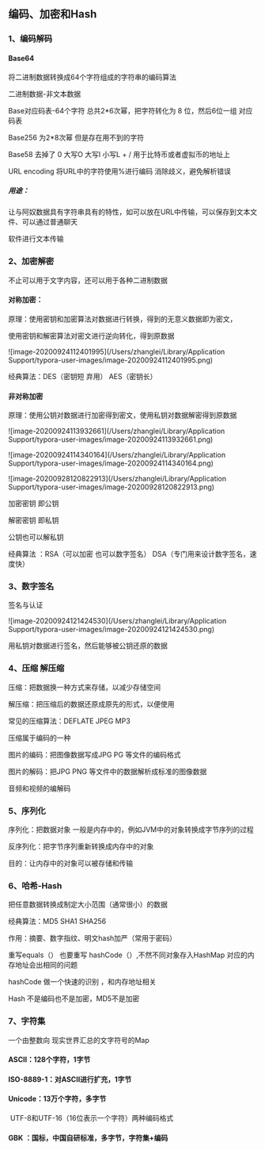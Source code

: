 ## 编码、加密和Hash

### 1、编码解码

#### Base64

将二进制数据转换成64个字符组成的字符串的编码算法 

二进制数据-非文本数据

Base对应码表-64个字符  总共2*6次幂，把字符转化为 8 位，然后6位一组 对应码表

Base256 为2*8次幂 但是存在用不到的字符

Base58  去掉了  0  大写O  大写I  小写L   +   /   用于比特币或者虚拟币的地址上 

URL encoding 将URL中的字符使用%进行编码  消除歧义，避免解析错误

##### 用途：

让与阿奴数据具有字符串具有的特性，如可以放在URL中传输，可以保存到文本文件、可以通过普通聊天

软件进行文本传输

### 2、加密解密

不止可以用于文字内容，还可以用于各种二进制数据

#### 对称加密：

原理：使用密钥和加密算法对数据进行转换，得到的无意义数据即为密文，

使用密钥和解密算法对密文进行逆向转化，得到原数据

![image-20200924112401995](/Users/zhanglei/Library/Application Support/typora-user-images/image-20200924112401995.png)

经典算法：DES（密钥短 弃用） AES（密钥长）

#### 非对称加密

原理：使用公钥对数据进行加密得到密文，使用私钥对数据解密得到原数据

![image-20200924113932661](/Users/zhanglei/Library/Application Support/typora-user-images/image-20200924113932661.png)

![image-20200924114340164](/Users/zhanglei/Library/Application Support/typora-user-images/image-20200924114340164.png)

![image-20200928120822913](/Users/zhanglei/Library/Application Support/typora-user-images/image-20200928120822913.png)

加密密钥 即公钥

解密密钥 即私钥

公钥也可以解私钥

经典算法 ：RSA（可以加密 也可以数字签名）  DSA（专门用来设计数字签名，速度快）

### 3、数字签名

签名与认证

![image-20200924121424530](/Users/zhanglei/Library/Application Support/typora-user-images/image-20200924121424530.png)

用私钥对数据进行签名，然后能够被公钥还原的数据

### 4、压缩 解压缩

压缩：把数据换一种方式来存储，以减少存储空间

解压缩：把压缩后的数据还原成原先的形式，以便使用

常见的压缩算法：DEFLATE  JPEG	MP3 

压缩属于编码的一种

图片的编码：把图像数据写成JPG PG 等文件的编码格式

图片的解码：把JPG PNG 等文件中的数据解析成标准的图像数据 

音频和视频的编解码

### 5、序列化

序列化：把数据对象 一般是内存中的，例如JVM中的对象转换成字节序列的过程

反序列化：把字节序列重新转换成内存中的对象

目的：让内存中的对象可以被存储和传输

### 6、哈希-Hash

把任意数据转换成制定大小范围（通常很小）的数据

经典算法：MD5  SHA1   SHA256 

作用：摘要、数字指纹、明文hash加严（常用于密码）

重写equals（） 也要重写 hashCode（）,不然不同对象存入HashMap 对应的内存地址会出相同的问题

hashCode 做一个快速的识别 ，和内存地址相关

Hash 不是编码也不是加密，MD5不是加密

### 7、字符集

一个由整数向 现实世界汇总的文字符号的Map

#### ASCII：128个字符，1字节

#### ISO-8889-1：对ASCII进行扩充，1字节

#### Unicode：13万个字符，多字节

​		UTF-8和UTF-16（16位表示一个字符）两种编码格式

#### GBK ：国标，中国自研标准，多字节，字符集+编码

​	